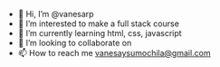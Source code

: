 - 👋 Hi, I’m @vanesarp
- 👀 I’m interested to make a full stack course
- 🌱 I’m currently learning html, css, javascript
- 💞️ I’m looking to collaborate on 
- 📫 How to reach me vanesaysumochila@gmail.com


<!---
vanesarp/vanesarp is a ✨ special ✨ repository because its `README.md` (this file) appears on your GitHub profile.
You can click the Preview link to take a look at your changes.
--->

